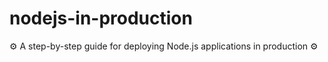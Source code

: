 # nodejs-in-production
:gear: A step-by-step guide for deploying Node.js applications in production :gear:
